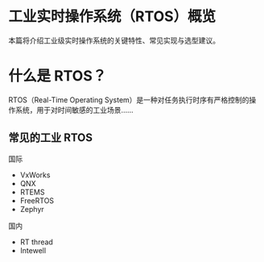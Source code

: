 # 工业实时操作系统（RTOS）概览

本篇将介绍工业级实时操作系统的关键特性、常见实现与选型建议。

# 什么是 RTOS？

RTOS（Real-Time Operating System）是一种对任务执行时序有严格控制的操作系统，用于对时间敏感的工业场景……

## 常见的工业 RTOS

国际

- VxWorks
- QNX
- RTEMS
- FreeRTOS
- Zephyr

国内

* RT thread
* Intewell 

